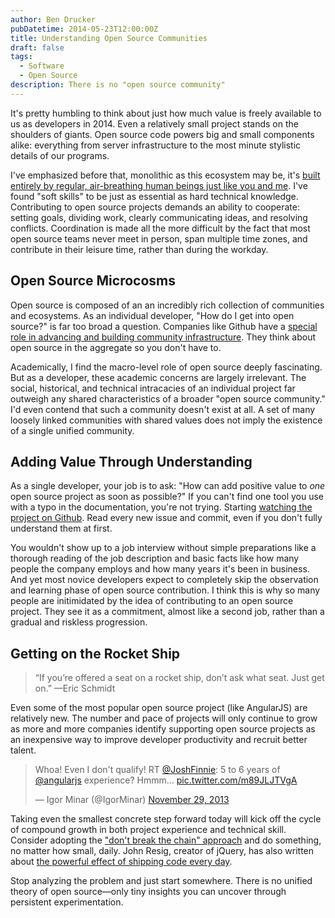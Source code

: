 ```yaml
---
author: Ben Drucker
pubDatetime: 2014-05-23T12:00:00Z
title: Understanding Open Source Communities
draft: false
tags:
  - Software
  - Open Source
description: There is no "open source community"
---
```


It's pretty humbling to think about just how much value is freely available to us as developers in 2014. Even a relatively small project stands on the shoulders of giants. Open source code powers big and small components alike: everything from server infrastructure to the most minute stylistic details of our programs. 

I've emphasized before that, monolithic as this ecosystem may be, it's [built entirely by regular, air-breathing human beings just like you and me](http://www.bendrucker.me/posts/how-to-start-contributing-to-open-source/). I've found "soft skills" to be just as essential as hard technical knowledge. Contributing to open source projects demands an ability to cooperate: setting goals, dividing work, clearly communicating ideas, and resolving conflicts. Coordination is made all the more difficult by the fact that most open source teams never meet in person, span multiple time zones, and contribute in their leisure time, rather than during the workday. 

## Open Source Microcosms

Open source is composed of an an incredibly rich collection of communities and ecosystems. As an individual developer, "How do I get into open source?" is far too broad a question. Companies like Github have a [special role in advancing and building community infrastructure](http://words.steveklabnik.com/is-npm-worth-26mm). They think about open source in the aggregate so you don't have to.

Academically, I find the macro-level role of open source deeply fascinating. But as a developer, these academic concerns are largely irrelevant. The social, historical, and technical intracacies of an individual project far outweigh any shared characteristics of a broader "open source community." I'd even contend that such a community doesn't exist at all. A set of many loosely linked communities with shared values does not imply the existence of a single unified community.

## Adding Value Through Understanding

As a single developer, your job is to ask: "How can add positive value to *one* open source project as soon as possible?" If you can't find one tool you use with a typo in the documentation, you're not trying. Starting [watching the project on Github](https://help.github.com/articles/watching-repositories). Read every new issue and commit, even if you don't fully understand them at first.

You wouldn't show up to a job interview without simple preparations like a thorough reading of the job description and basic facts like how many people the company employs and how many years it's been in business. And yet most novice developers expect to completely skip the observation and learning phase of open source contribution. I think this is why so many people are initimidated by the idea of contributing to an open source project. They see it as a commitment, almost like a second job, rather than a gradual and riskless progression. 

## Getting on the Rocket Ship
> “If you’re offered a seat on a rocket ship, don’t ask what seat. Just get on.” —Eric Schmidt

Even some of the most popular open source project (like AngularJS) are relatively new. The number and pace of projects will only continue to grow as more and more companies identify supporting open source projects as an inexpensive way to improve developer productivity and recruit better talent. 

<blockquote class="twitter-tweet" lang="en"><p>Whoa! Even I don&#39;t qualify! RT <a href="https://twitter.com/joshfinnie">@JoshFinnie</a>: 5 to 6 years of <a href="https://twitter.com/angularjs">@angularjs</a> experience? Hmmm... <a href="http://t.co/m89JLJTVgA">pic.twitter.com/m89JLJTVgA</a></p>&mdash; Igor Minar (@IgorMinar) <a href="https://twitter.com/IgorMinar/statuses/406300631238844416">November 29, 2013</a></blockquote>
<script async src="//platform.twitter.com/widgets.js" charset="utf-8"></script>

Taking even the smallest concrete step forward today will kick off the cycle of compound growth in both project experience and technical skill. Consider adopting the ["don't break the chain" approach](http://lifehacker.com/281626/jerry-seinfelds-productivity-secret) and do something, no matter how small, daily. John Resig, creator of jQuery, has also written about [the powerful effect of shipping code every day](http://ejohn.org/blog/write-code-every-day). 

Stop analyzing the problem and just start somewhere. There is no unified theory of open source—only tiny insights you can uncover through persistent experimentation. 